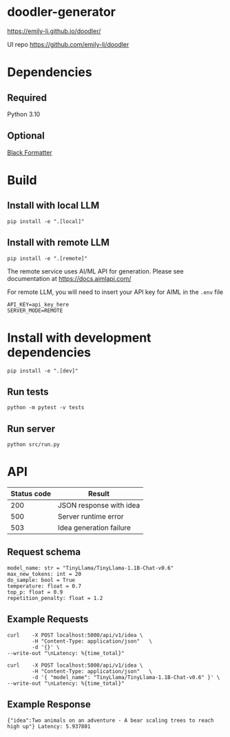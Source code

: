 # doodler-generator

https://emily-li.github.io/doodler/

UI repo https://github.com/emily-li/doodler

# Dependencies

## Required

Python 3.10

## Optional

[Black Formatter](https://marketplace.visualstudio.com/items?itemName=ms-python.black-formatter)

# Build

## Install with local LLM

`pip install -e ".[local]"`

## Install with remote LLM

`pip install -e ".[remote]"`

The remote service uses AI/ML API for generation. Please see documentation at https://docs.aimlapi.com/

For remote LLM, you will need to insert your API key for AIML in the `.env` file
```
API_KEY=api_key_here
SERVER_MODE=REMOTE
```

# Install with development dependencies

`pip install -e ".[dev]"`

## Run tests

`python -m pytest -v tests`

## Run server

`python src/run.py`

# API

| Status code | Result                  |
| ----------- | ----------------------- |
| 200         | JSON response with idea |
| 500         | Server runtime error    |
| 503         | Idea generation failure |

## Request schema

```
model_name: str = "TinyLlama/TinyLlama-1.1B-Chat-v0.6"
max_new_tokens: int = 20
do_sample: bool = True
temperature: float = 0.7
top_p: float = 0.9
repetition_penalty: float = 1.2
```

## Example Requests

```
curl    -X POST localhost:5000/api/v1/idea \
        -H "Content-Type: application/json"   \
        -d '{}' \
--write-out "\nLatency: %{time_total}"
```

```
curl    -X POST localhost:5000/api/v1/idea \
        -H "Content-Type: application/json"   \
        -d '{ "model_name": "TinyLlama/TinyLlama-1.1B-Chat-v0.6" }' \
--write-out "\nLatency: %{time_total}"
```

## Example Response

`{"idea":Two animals on an adventure - A bear scaling trees to reach high up"}
Latency: 5.937801`
